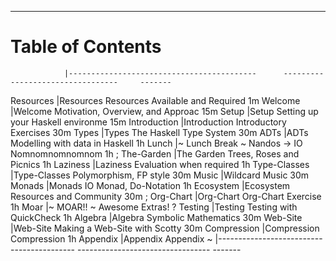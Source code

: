 ----

# Table of Contents

<div id="toc" class="important">

<!-- Note: This is a special file that determines the order of the chapters                  -->
<!--       The lefthand column refers to the filename of the chapter in 'resources/markdown' -->
<!--       This column is removed before the markdown is processed for the table of contents -->
<!--       ';' is a comment                                                                  -->

                |------------------------------------------      ---------------------------------     -------
Resources       |[Resources](#required-resources)                Resources Available and Required      1m
Welcome         |[Welcome](#welcome)                             Motivation, Overview, and Approac     15m
Setup           |[Setup](#setup)                                 Setting up your Haskell environme     15m
Introduction    |[Introduction](#introduction)                   Introductory Exercises                30m
Types           |[Types](#types)                                 The Haskell Type System               30m
ADTs            |[ADTs](#adts-algebraic-data-types)              Modelling with data in Haskell        1h
Lunch           |[~ Lunch Break ~](#lunch-break)                 Nandos -> IO Nomnomnomnomnom          1h
; The-Garden    |[The Garden](#the-garden)                       Trees, Roses and Picnics              1h
Laziness        |[Laziness](#laziness)                           Evaluation when required              1h
Type-Classes    |[Type-Classes](#typeclasses)                    Polymorphism, FP style                30m
Music           |[Wildcard](#music)                              Music                                 30m
Monads          |[Monads](#monads)                               IO Monad, Do-Notation                 1h
Ecosystem       |[Ecosystem](#ecosystem)                         Resources and Community               30m
; Org-Chart     |[Org-Chart](#org-chart)                         Org-Chart Exercise                    1h
Moar            |[~ MOAR!! ~](#moar)                             Awesome Extras!                       ?
Testing         |[Testing](#testing)                             Testing with QuickCheck               1h
Algebra         |[Algebra](#symbolic-differentiation)            Symbolic Mathematics                  30m
Web-Site        |[Web-Site](#website)                            Making a Web-Site with Scotty         30m
Compression     |[Compression](#compression)                     Compression                           1h
Appendix        |[Appendix](#appendix)                           Appendix                              ~
                |------------------------------------------      ---------------------------------     -------

</div>
